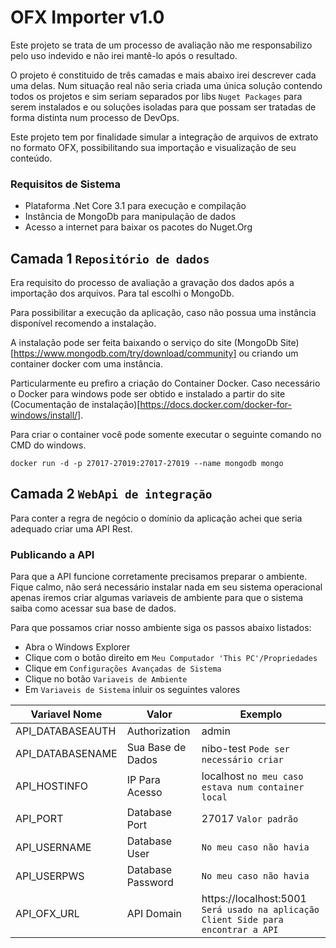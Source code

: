 
# OFX Importer v1.0

Este projeto se trata de um processo de avaliação não me responsabilizo pelo uso indevido e não irei mantê-lo após o resultado.

O projeto é constituido de três camadas e mais abaixo irei descrever cada uma delas. Num situação real não seria criada uma única solução contendo todos os projetos e sim seriam separados por libs `Nuget Packages` para serem instalados e ou soluções isoladas para que possam ser tratadas de forma distinta num processo de DevOps.

Este projeto tem por finalidade simular a integração de arquivos de extrato no formato OFX, possibilitando sua importação e visualização de seu conteúdo.

### Requisitos de Sistema

* Plataforma .Net Core 3.1 para execução e compilação
* Instância de MongoDb para manipulação de dados
* Acesso a internet para baixar os pacotes do Nuget.Org

## Camada 1 `Repositório de dados`

Era requisito do processo de avaliação a gravação dos dados após a importação dos arquivos. Para tal escolhi o MongoDb.

Para possibilitar a execução da aplicação, caso não possua uma instância disponível recomendo a instalação.

A instalação pode ser feita baixando o serviço do site (MongoDb Site)[https://www.mongodb.com/try/download/community] ou criando um container docker com uma instância.

Particularmente eu prefiro a criação do Container Docker. Caso necessário o Docker para windows pode ser obtido e instalado a partir do site (Cocumentação de instalação)[https://docs.docker.com/docker-for-windows/install/].

Para criar o container você pode somente executar o seguinte comando no CMD do windows.

`docker run -d -p 27017-27019:27017-27019 --name mongodb mongo`

## Camada 2 `WebApi de integração`

Para conter a regra de negócio o domínio da aplicação achei que seria adequado criar uma API Rest.

### Publicando a API

Para que a API funcione corretamente precisamos preparar o ambiente. Fique calmo, não será necessário instalar nada em seu sistema operacional apenas iremos criar algumas variaveis de ambiente para que o sistema saiba como acessar sua base de dados.

Para que possamos criar nosso ambiente siga os passos abaixo listados:

* Abra o Windows Explorer
* Clique com o botão direito em `Meu Computador 'This PC'/Propriedades`
* Clique em `Configurações Avançadas de Sistema`
* Clique no botão `Variaveis de Ambiente`
* Em `Variaveis de Sistema` inluir os seguintes valores

| Variavel Nome       |  Valor              |  Exemplo                                                                           |
| ------------------- | ------------------- | ---------------------------------------------------------------------------------- |
|  API_DATABASEAUTH   | Authorization       |  admin                                                                             |
|  API_DATABASENAME   | Sua Base de Dados   |  nibo-test `Pode ser necessário criar`                                             |
|  API_HOSTINFO       | IP Para Acesso      |  localhost `no meu caso estava num container local`                                |
|  API_PORT           | Database Port       |  27017 `Valor padrão`                                                              |
|  API_USERNAME       | Database User       |  `No meu caso não havia`                                                           |
|  API_USERPWS        | Database Password   |  `No meu caso não havia`                                                           |
|  API_OFX_URL        | API Domain          |  https://localhost:5001 `Será usado na aplicação Client Side para encontrar a API` |
